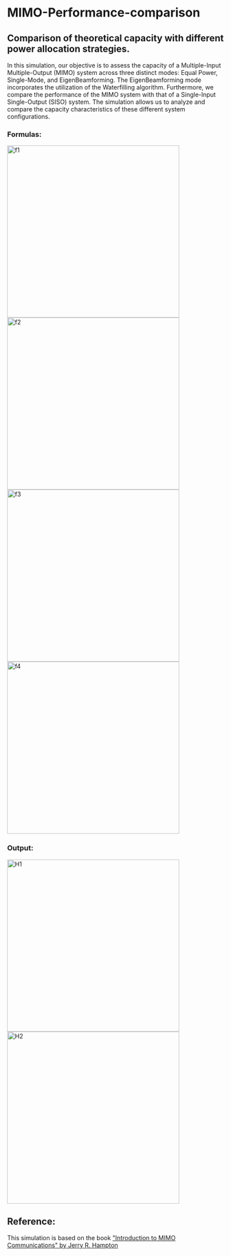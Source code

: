# MIMO-Performance-comparison
## Comparison of theoretical capacity with different power allocation strategies.

In this simulation, our objective is to assess the capacity of a Multiple-Input Multiple-Output (MIMO) system across three distinct modes: Equal Power, Single-Mode, and EigenBeamforming. The EigenBeamforming mode incorporates the utilization of the Waterfilling algorithm. Furthermore, we compare the performance of the MIMO system with that of a Single-Input Single-Output (SISO) system. The simulation allows us to analyze and compare the capacity characteristics of these different system configurations.

### Formulas:

<img src="https://github.com/RGAlavicheh/MIMO-Performance-comparison/assets/94162828/6df53f90-2900-4e0d-bffd-166a4e0ed6dc" alt="f1" width="400">

<img src="https://github.com/RGAlavicheh/MIMO-Performance-comparison/assets/94162828/8e1e662e-d090-434e-b738-016cea18d107" alt="f2" width="400">

<img src="https://github.com/RGAlavicheh/MIMO-Performance-comparison/assets/94162828/2141cf4a-6302-4b67-bab7-8f2d8cf03d86" alt="f3" width="400">

<img src="https://github.com/RGAlavicheh/MIMO-Performance-comparison/assets/94162828/74c9e70a-9706-4e20-9f95-d8759413acaf" alt="f4" width="400">

### Output:

<img src="https://github.com/RGAlavicheh/MIMO-Performance-comparison/assets/94162828/d1a0ffeb-f0fe-4aca-a7a0-ce4de2450cdf" alt="H1" width="400">

<img src="https://github.com/RGAlavicheh/MIMO-Performance-comparison/assets/94162828/97ad355d-0f34-459e-9815-3ea82b4719b8" alt="H2" width="400">

## Reference:
This simulation is based on the book ["Introduction to MIMO Communications" by Jerry R. Hampton](https://www.google.com/books/edition/Introduction_to_MIMO_Communications/Ee_CAQAAQBAJ?hl=en&gbpv=0)



